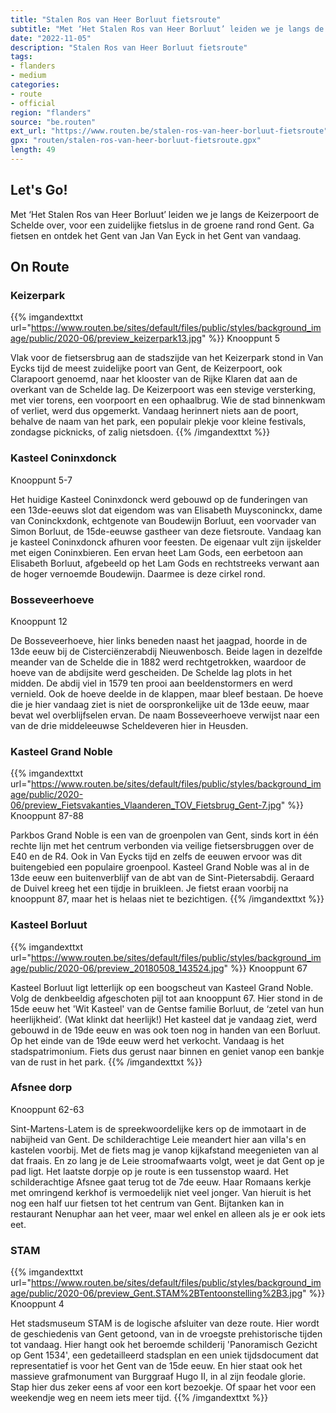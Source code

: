 ```yaml
---
title: "Stalen Ros van Heer Borluut fietsroute"
subtitle: "Met ‘Het Stalen Ros van Heer Borluut’ leiden we je langs de Keizerpoort de Schelde over, voor een zuidelijke fietslus in de groene rand rond Gent"
date: "2022-11-05"
description: "Stalen Ros van Heer Borluut fietsroute"
tags:
- flanders
- medium
categories:
- route
- official
region: "flanders"
source: "be.routen"
ext_url: "https://www.routen.be/stalen-ros-van-heer-borluut-fietsroute"
gpx: "routen/stalen-ros-van-heer-borluut-fietsroute.gpx"
length: 49
---
```


## Let's Go!

Met ‘Het Stalen Ros van Heer Borluut’ leiden we je langs de Keizerpoort de Schelde over, voor een zuidelijke fietslus in de groene rand rond Gent. Ga fietsen en ontdek het Gent van Jan Van Eyck in het Gent van vandaag.

## On Route

### Keizerpark

{{% imgandexttxt url="https://www.routen.be/sites/default/files/public/styles/background_image/public/2020-06/preview_keizerpark13.jpg" %}}
Knooppunt 5

Vlak voor de fietsersbrug aan de stadszijde van het Keizerpark stond in Van Eycks tijd de meest zuidelijke poort van Gent, de Keizerpoort, ook Clarapoort genoemd, naar het klooster van de Rijke Klaren dat aan de overkant van de Schelde lag. De Keizerpoort was een stevige versterking, met vier torens, een voorpoort en een ophaalbrug. Wie de stad binnenkwam of verliet, werd dus opgemerkt. Vandaag herinnert niets aan de poort, behalve de naam van het park, een populair plekje voor kleine festivals, zondagse picknicks, of zalig nietsdoen.
{{% /imgandexttxt %}}

### Kasteel Coninxdonck

Knooppunt 5-7

Het huidige Kasteel Coninxdonck werd gebouwd op de funderingen van een 13de-eeuws slot dat eigendom was van Elisabeth Muysconinckx, dame van Coninckxdonk, echtgenote van Boudewijn Borluut, een voorvader van Simon Borluut, de 15de-eeuwse gastheer van deze fietsroute. Vandaag kan je kasteel Coninxdonck afhuren voor feesten. De eigenaar vult zijn ijskelder met eigen Coninxbieren. Een ervan heet Lam Gods, een eerbetoon aan Elisabeth Borluut, afgebeeld op het Lam Gods en rechtstreeks verwant aan de hoger vernoemde Boudewijn. Daarmee is deze cirkel rond.

### Bosseveerhoeve

Knooppunt 12

De Bosseveerhoeve, hier links beneden naast het jaagpad, hoorde in de 13de eeuw bij de Cisterciënzerabdij Nieuwenbosch. Beide lagen in dezelfde meander van de Schelde die in 1882 werd rechtgetrokken, waardoor de hoeve van de abdijsite werd gescheiden. De Schelde lag plots in het midden. De abdij viel in 1579 ten prooi aan beeldenstormers en werd vernield. Ook de hoeve deelde in de klappen, maar bleef bestaan. De hoeve die je hier vandaag ziet is niet de oorspronkelijke uit de 13de eeuw, maar bevat wel overblijfselen ervan. De naam Bosseveerhoeve verwijst naar een van de drie middeleeuwse Scheldeveren hier in Heusden.

### Kasteel Grand Noble

{{% imgandexttxt url="https://www.routen.be/sites/default/files/public/styles/background_image/public/2020-06/preview_Fietsvakanties_Vlaanderen_TOV_Fietsbrug_Gent-7.jpg" %}}
Knooppunt 87-88

Parkbos Grand Noble is een van de groenpolen van Gent, sinds kort in één rechte lijn met het centrum verbonden via veilige fietsersbruggen over de E40 en de R4. Ook in Van Eycks tijd en zelfs de eeuwen ervoor was dit buitengebied een populaire groenpool. Kasteel Grand Noble was al in de 13de eeuw een buitenverblijf van de abt van de Sint-Pietersabdij. Geraard de Duivel kreeg het een tijdje in bruikleen. Je fietst eraan voorbij na knooppunt 87, maar het is helaas niet te bezichtigen.
{{% /imgandexttxt %}}

### Kasteel Borluut

{{% imgandexttxt url="https://www.routen.be/sites/default/files/public/styles/background_image/public/2020-06/preview_20180508_143524.jpg" %}}
Knooppunt 67

Kasteel Borluut ligt letterlijk op een boogscheut van Kasteel Grand Noble. Volg de denkbeeldig afgeschoten pijl tot aan knooppunt 67. Hier stond in de 15de eeuw het 'Wit Kasteel' van de Gentse familie Borluut, de ‘zetel van hun heerlijkheid’. (Wat klinkt dat heerlijk!) Het kasteel dat je vandaag ziet, werd gebouwd in de 19de eeuw en was ook toen nog in handen van een Borluut. Op het einde van de 19de eeuw werd het verkocht. Vandaag is het stadspatrimonium. Fiets dus gerust naar binnen en geniet vanop een bankje van de rust in het park.
{{% /imgandexttxt %}}

### Afsnee dorp

Knooppunt 62-63

Sint-Martens-Latem is de spreekwoordelijke kers op de immotaart in de nabijheid van Gent. De schilderachtige Leie meandert hier aan villa's en kastelen voorbij. Met de fiets mag je vanop kijkafstand meegenieten van al dat fraais. En zo lang je de Leie stroomafwaarts volgt, weet je dat Gent op je pad ligt. Het laatste dorpje op je route is een tussenstop waard. Het schilderachtige Afsnee gaat terug tot de 7de eeuw. Haar Romaans kerkje met omringend kerkhof is vermoedelijk niet veel jonger. Van hieruit is het nog een half uur fietsen tot het centrum van Gent. Bijtanken kan in restaurant Nenuphar aan het veer, maar wel enkel en alleen als je er ook iets eet.

### STAM

{{% imgandexttxt url="https://www.routen.be/sites/default/files/public/styles/background_image/public/2020-06/preview_Gent.STAM%2BTentoonstelling%2B3.jpg" %}}
Knooppunt 4

Het stadsmuseum STAM is de logische afsluiter van deze route. Hier wordt de geschiedenis van Gent getoond, van in de vroegste prehistorische tijden tot vandaag. Hier hangt ook het beroemde schilderij 'Panoramisch Gezicht op Gent 1534', een gedetailleerd stadsplan en een uniek tijdsdocument dat representatief is voor het Gent van de 15de eeuw. En hier staat ook het massieve grafmonument van Burggraaf Hugo II, in al zijn feodale glorie. Stap hier dus zeker eens af voor een kort bezoekje. Of spaar het voor een weekendje weg en neem iets meer tijd.
{{% /imgandexttxt %}}


